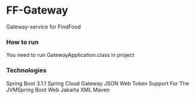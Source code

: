 # FF-Gateway
Gateway-service for FindFood

### How to run
You need to run GatewayApplication.class in project 

### Technologies
Spring Boot 3.1.1
Spring Cloud Gateway
JSON Web Token Support For The JVMSpring Boot Web
Jakarta XML
Maven
